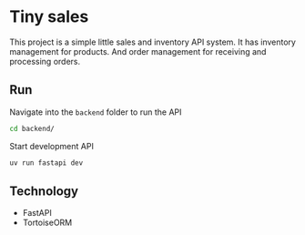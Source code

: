 # Tiny sales

This project is a simple little sales and inventory API system.
It has inventory management for products.
And order management for receiving and processing orders.


## Run

Navigate into the `backend` folder to run the API
```bash
cd backend/
```

Start development API
```bash
uv run fastapi dev
```

## Technology

- FastAPI
- TortoiseORM
